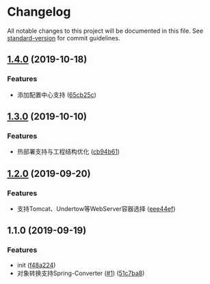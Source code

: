 # Changelog

All notable changes to this project will be documented in this file. See [standard-version](https://github.com/conventional-changelog/standard-version) for commit guidelines.

## [1.4.0](https://github.com/deepexi/generator-deepexi-dubbo/compare/v1.3.0...v1.4.0) (2019-10-18)


### Features

* 添加配置中心支持 ([65cb25c](https://github.com/deepexi/generator-deepexi-dubbo/commit/65cb25c))



## [1.3.0](https://github.com/deepexi/generator-deepexi-dubbo/compare/v1.2.0...v1.3.0) (2019-10-10)


### Features

* 热部署支持与工程结构优化 ([cb94b61](https://github.com/deepexi/generator-deepexi-dubbo/commit/cb94b61))



## [1.2.0](https://github.com/deepexi/generator-deepexi-dubbo/compare/v1.1.0...v1.2.0) (2019-09-20)


### Features

* 支持Tomcat、Undertow等WebServer容器选择  ([eee44ef](https://github.com/deepexi/generator-deepexi-dubbo/commit/eee44ef))



## 1.1.0 (2019-09-19)


### Features

* init ([f48a224](https://github.com/deepexi/generator-deepexi-dubbo/commit/f48a224))
* 对象转换支持Spring-Converter ([#1](https://github.com/deepexi/generator-deepexi-dubbo/issues/1)) ([51c7ba8](https://github.com/deepexi/generator-deepexi-dubbo/commit/51c7ba8))
